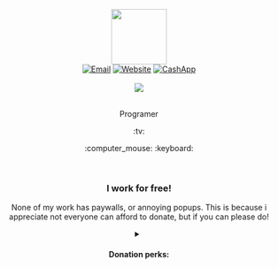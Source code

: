 <div align="center">
  <img src="https://media.giphy.com/media/M9gbBd9nbDrOTu1Mqx/giphy.gif" width="100"/>
</div>
<div align="center">
    <a href="mailto:help@wildporg.com"><img src="https://img-shields-io.translate.goog/badge/email-red?color=red&style=for-the-badge&_x_tr_sl=auto&_x_tr_tl=en" alt="Email"></a>
    <a href="http://wildporg.com"><img src="https://img-shields-io.translate.goog/badge/WEBSITE-blue?style=for-the-badge&_x_tr_sl=auto&_x_tr_tl=en" alt="Website"></a>
    <a href="https://cash.me/£wildporg"><img src="https://img-shields-io.translate.goog/badge/cashapp-green?color=green&style=for-the-badge&_x_tr_sl=auto&_x_tr_tl=en" alt="CashApp"></a>
</div>
<br>
<div align="center">
  <img src="https://komarev-com.translate.goog/ghpvc/?username=wildporg&style=for-the-badge&_x_tr_sl=auto&_x_tr_tl=en&_x_tr_hl=en-US&_x_tr_pto=wapp">
</div>
<br>
<div align="center">
  <p> Programer </p>
  <p> :tv: </p>
  <p> :computer_mouse: :keyboard: </p>
</div>
<br/>
<div align="center">
  <h3> I work for free!</h3>
  <p> None of my work has paywalls, or annoying popups. This is because i appreciate not everyone can afford to donate, but if you can please do! </p>
  <details>
  <summary> <h4> Donation perks: </h4> </summary>
  - I'll put your name/tag on my main page!
  <br/>
  - I'll put your name/tag on a project of your choice!
  <br/>
  - Early access to beta/testing code! (within 3mo of donating any amount)
  </details>
</div>
